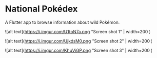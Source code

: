 # National Pokédex

A Flutter app to browse information about wild Pokémon.

![alt text](https://i.imgur.com/U1toN7a.png "Screen shot 1" | width=200 )

![alt text](https://i.imgur.com/UjkdsM0.png "Screen shot 2" | width=200 )

![alt text](https://i.imgur.com/KhuViGP.png "Screen shot 3" | width=200 )
